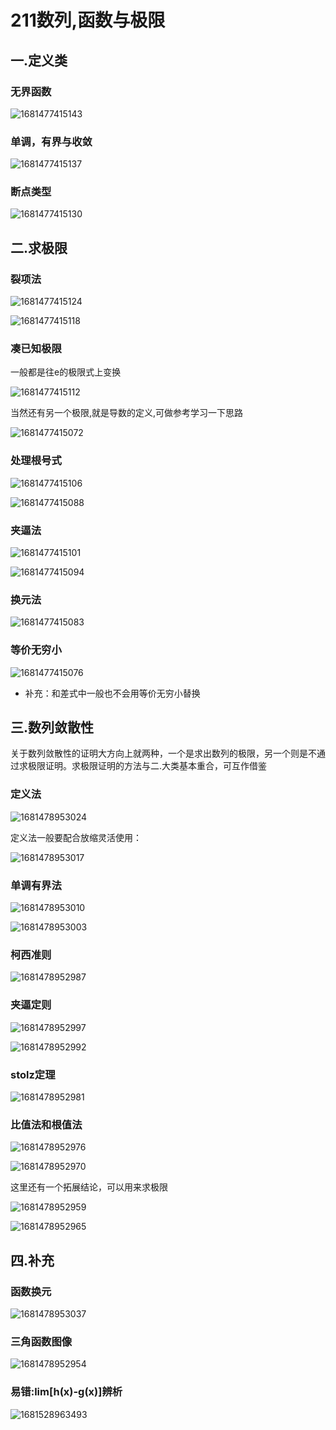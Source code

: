 # 211数列,函数与极限

## 一.定义类

### 无界函数

![1681477415143](assets/1681477415143.jpg)

### 单调，有界与收敛

![1681477415137](assets/1681477415137.jpg)

### 断点类型

![1681477415130](assets/1681477415130.jpg)

## 二.求极限

### 裂项法

![1681477415124](assets/1681477415124.jpg)

![1681477415118](assets/1681477415118.jpg)

### 凑已知极限

一般都是往e的极限式上变换

![1681477415112](assets/1681477415112.jpg)

当然还有另一个极限,就是导数的定义,可做参考学习一下思路

![1681477415072](assets/1681477415072.jpg)

### 处理根号式

![1681477415106](assets/1681477415106.jpg)

![1681477415088](assets/1681477415088.jpg)

### 夹逼法

![1681477415101](assets/1681477415101.jpg)

![1681477415094](assets/1681477415094.jpg)

### 换元法

![1681477415083](assets/1681477415083.jpg)

### 等价无穷小

![1681477415076](assets/1681477415076.jpg)


* 补充：和差式中一般也不会用等价无穷小替换

## 三.数列敛散性

关于数列敛散性的证明大方向上就两种，一个是求出数列的极限，另一个则是不通过求极限证明。求极限证明的方法与二.大类基本重合，可互作借鉴

### 定义法

![1681478953024](assets/1681478953024.jpg)

定义法一般要配合放缩灵活使用：

![1681478953017](assets/1681478953017.jpg)

### 单调有界法

![1681478953010](assets/1681478953010.jpg)

![1681478953003](assets/1681478953003.jpg)

### 柯西准则

![1681478952987](assets/1681478952987.jpg)

### 夹逼定则

![1681478952997](assets/1681478952997.jpg)

![1681478952992](assets/1681478952992.jpg)

### stolz定理

![1681478952981](assets/1681478952981.jpg)

### 比值法和根值法

![1681478952976](assets/1681478952976.jpg)

![1681478952970](assets/1681478952970.jpg)

这里还有一个拓展结论，可以用来求极限

![1681478952959](assets/1681478952959.jpg)

![1681478952965](assets/1681478952965.jpg)

## 四.补充

### 函数换元

![1681478953037](assets/1681478953037.jpg)

### 三角函数图像

![1681478952954](assets/1681478952954.jpg)

### 易错:lim[h(x)-g(x)]辨析

![1681528963493](assets/1681528963493.jpg)
